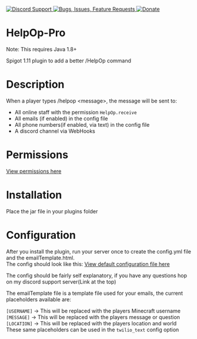 [ ![Discord Support](https://www.mediafire.com/convkey/510b/iw2k26exg0qlf076g.jpg) ](https://discord.gg/p5DAvc6)
[ ![Bugs, Issues, Feature Requests](https://www.mediafire.com/convkey/2320/x80qtabf3auhhjr6g.jpg) ](../../issues)
[ ![Donate](https://www.mediafire.com/convkey/910d/z8160kkzvezi4km6g.jpg) ](https://www.paypal.com/cgi-bin/webscr?cmd=_s-xclick&hosted_button_id=THXHQ5287TBA8)

# HelpOp-Pro
Note: This requires Java 1.8+

Spigot 1.11 plugin to add a better /HelpOp command



# Description
When a player types /helpop \<message\>, the message will be sent to:
- All online staff with the permission `HelpOp.receive`
- All emails (if enabled) in the config file
- All phone numbers(if enabled, via text) in the config file
- A discord channel via WebHooks


# Permissions
[View permissions here](../../blob/master/src/plugin.yml)



# Installation
Place the jar file in your plugins folder



# Configuration
After you install the plugin, run your server once to create the config.yml file and the emailTemplate.html.  
The config should look like this: [View default configuration file here](../../blob/master/src/config.yml)

The config should be fairly self explanatory, if you have any questions hop on my discord support server(Link at the top)

The emailTemplate file is a template file used for your emails, the current placeholders available are:

`[USERNAME]` -> This will be replaced with the players Minecraft username  
`[MESSAGE]`  -> This will be replaced with the players message or question  
`[LOCATION]` -> This will be replaced with the players location and world  
These same placeholders can be used in the `twilio_text` config option
